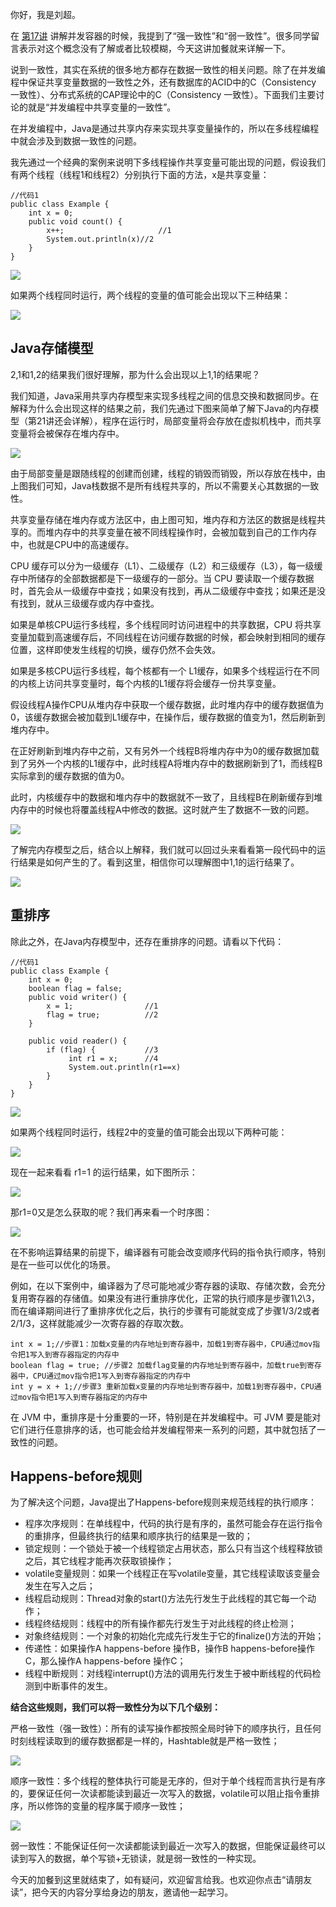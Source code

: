 你好，我是刘超。

在 [第17讲](https://time.geekbang.org/column/article/103541) 讲解并发容器的时候，我提到了“强一致性”和“弱一致性”。很多同学留言表示对这个概念没有了解或者比较模糊，今天这讲加餐就来详解一下。

说到一致性，其实在系统的很多地方都存在数据一致性的相关问题。除了在并发编程中保证共享变量数据的一致性之外，还有数据库的ACID中的C（Consistency 一致性）、分布式系统的CAP理论中的C（Consistency 一致性）。下面我们主要讨论的就是“并发编程中共享变量的一致性”。

在并发编程中，Java是通过共享内存来实现共享变量操作的，所以在多线程编程中就会涉及到数据一致性的问题。

我先通过一个经典的案例来说明下多线程操作共享变量可能出现的问题，假设我们有两个线程（线程1和线程2）分别执行下面的方法，x是共享变量：

```
//代码1
public class Example {
    int x = 0;
    public void count() {
        x++;                     //1
        System.out.println(x)//2
    }
}

```

![](https://static001.geekbang.org/resource/image/e1/33/e1dfb18f71c76d1468fa94d43f8ca933.jpg?wh=1058*130)

如果两个线程同时运行，两个线程的变量的值可能会出现以下三种结果：

![](https://static001.geekbang.org/resource/image/fb/9b/fb45f0c91af1a063d1f2db28dd21c49b.jpg?wh=1066*134)

## Java存储模型

2,1和1,2的结果我们很好理解，那为什么会出现以上1,1的结果呢？

我们知道，Java采用共享内存模型来实现多线程之间的信息交换和数据同步。在解释为什么会出现这样的结果之前，我们先通过下图来简单了解下Java的内存模型（第21讲还会详解），程序在运行时，局部变量将会存放在虚拟机栈中，而共享变量将会被保存在堆内存中。

![](https://static001.geekbang.org/resource/image/df/8b/dfd02c98d495c4c4ed201ea7fe0e3f8b.jpg?wh=1022*664)

由于局部变量是跟随线程的创建而创建，线程的销毁而销毁，所以存放在栈中，由上图我们可知，Java栈数据不是所有线程共享的，所以不需要关心其数据的一致性。

共享变量存储在堆内存或方法区中，由上图可知，堆内存和方法区的数据是线程共享的。而堆内存中的共享变量在被不同线程操作时，会被加载到自己的工作内存中，也就是CPU中的高速缓存。

CPU 缓存可以分为一级缓存（L1）、二级缓存（L2）和三级缓存（L3），每一级缓存中所储存的全部数据都是下一级缓存的一部分。当 CPU 要读取一个缓存数据时，首先会从一级缓存中查找；如果没有找到，再从二级缓存中查找；如果还是没有找到，就从三级缓存或内存中查找。

如果是单核CPU运行多线程，多个线程同时访问进程中的共享数据，CPU 将共享变量加载到高速缓存后，不同线程在访问缓存数据的时候，都会映射到相同的缓存位置，这样即使发生线程的切换，缓存仍然不会失效。

如果是多核CPU运行多线程，每个核都有一个 L1缓存，如果多个线程运行在不同的内核上访问共享变量时，每个内核的L1缓存将会缓存一份共享变量。

假设线程A操作CPU从堆内存中获取一个缓存数据，此时堆内存中的缓存数据值为0，该缓存数据会被加载到L1缓存中，在操作后，缓存数据的值变为1，然后刷新到堆内存中。

在正好刷新到堆内存中之前，又有另外一个线程B将堆内存中为0的缓存数据加载到了另外一个内核的L1缓存中，此时线程A将堆内存中的数据刷新到了1，而线程B实际拿到的缓存数据的值为0。

此时，内核缓存中的数据和堆内存中的数据就不一致了，且线程B在刷新缓存到堆内存中的时候也将覆盖线程A中修改的数据。这时就产生了数据不一致的问题。

![](https://static001.geekbang.org/resource/image/38/05/3835ed3c7df4f859cc77de5d829dab05.jpg?wh=1232*766)

了解完内存模型之后，结合以上解释，我们就可以回过头来看看第一段代码中的运行结果是如何产生的了。看到这里，相信你可以理解图中1,1的运行结果了。

![](https://static001.geekbang.org/resource/image/dc/2e/dcaf4e9441871ca17f9b263cbd2b082e.jpg?wh=1028*922)

## 重排序

除此之外，在Java内存模型中，还存在重排序的问题。请看以下代码：

```
//代码1
public class Example {
    int x = 0;
    boolean flag = false;
    public void writer() {
        x = 1;                //1
        flag = true;          //2
    }

    public void reader() {
        if (flag) {           //3
             int r1 = x;      //4
             System.out.println(r1==x)
        }
    }
}

```

![](https://static001.geekbang.org/resource/image/ae/a8/ae1dc00bfc5e3a751cc427841d14c9a8.jpg?wh=896*192)

如果两个线程同时运行，线程2中的变量的值可能会出现以下两种可能：

![](https://static001.geekbang.org/resource/image/ca/d6/ca6a5d4bb77ff67b1d30fcaac37c25d6.jpg?wh=898*130)

现在一起来看看 r1=1 的运行结果，如下图所示：

![](https://static001.geekbang.org/resource/image/0c/33/0c1e6c9a2951b1ba87b32be15708f633.jpg?wh=914*906)

那r1=0又是怎么获取的呢？我们再来看一个时序图：

![](https://static001.geekbang.org/resource/image/88/17/880cbe050a2f65b1d9b457588f64f117.jpg?wh=966*904)

在不影响运算结果的前提下，编译器有可能会改变顺序代码的指令执行顺序，特别是在一些可以优化的场景。

例如，在以下案例中，编译器为了尽可能地减少寄存器的读取、存储次数，会充分复用寄存器的存储值。如果没有进行重排序优化，正常的执行顺序是步骤1\\2\\3，而在编译期间进行了重排序优化之后，执行的步骤有可能就变成了步骤1/3/2或者2/1/3，这样就能减少一次寄存器的存取次数。

```
int x = 1;//步骤1：加载x变量的内存地址到寄存器中，加载1到寄存器中，CPU通过mov指令把1写入到寄存器指定的内存中
boolean flag = true; //步骤2 加载flag变量的内存地址到寄存器中，加载true到寄存器中，CPU通过mov指令把1写入到寄存器指定的内存中
int y = x + 1;//步骤3 重新加载x变量的内存地址到寄存器中，加载1到寄存器中，CPU通过mov指令把1写入到寄存器指定的内存中

```

在 JVM 中，重排序是十分重要的一环，特别是在并发编程中。可 JVM 要是能对它们进行任意排序的话，也可能会给并发编程带来一系列的问题，其中就包括了一致性的问题。

## Happens-before规则

为了解决这个问题，Java提出了Happens-before规则来规范线程的执行顺序：

- 程序次序规则：在单线程中，代码的执行是有序的，虽然可能会存在运行指令的重排序，但最终执行的结果和顺序执行的结果是一致的；
- 锁定规则：一个锁处于被一个线程锁定占用状态，那么只有当这个线程释放锁之后，其它线程才能再次获取锁操作；
- volatile变量规则：如果一个线程正在写volatile变量，其它线程读取该变量会发生在写入之后；
- 线程启动规则：Thread对象的start()方法先行发生于此线程的其它每一个动作；
- 线程终结规则：线程中的所有操作都先行发生于对此线程的终止检测；
- 对象终结规则：一个对象的初始化完成先行发生于它的finalize()方法的开始；
- 传递性：如果操作A happens-before 操作B，操作B happens-before操作C，那么操作A happens-before 操作C；
- 线程中断规则：对线程interrupt()方法的调用先行发生于被中断线程的代码检测到中断事件的发生。

**结合这些规则，我们可以将一致性分为以下几个级别：**

严格一致性（强一致性）：所有的读写操作都按照全局时钟下的顺序执行，且任何时刻线程读取到的缓存数据都是一样的，Hashtable就是严格一致性；

![](https://static001.geekbang.org/resource/image/65/6b/650c9490bad5962cfcdd4bedf3e41f6b.jpg?wh=1644*454)

顺序一致性：多个线程的整体执行可能是无序的，但对于单个线程而言执行是有序的，要保证任何一次读都能读到最近一次写入的数据，volatile可以阻止指令重排序，所以修饰的变量的程序属于顺序一致性；

![](https://static001.geekbang.org/resource/image/6d/c6/6d70a02e0a4fb51259bd6ffcac0f75c6.jpg?wh=1638*488)

弱一致性：不能保证任何一次读都能读到最近一次写入的数据，但能保证最终可以读到写入的数据，单个写锁+无锁读，就是弱一致性的一种实现。

今天的加餐到这里就结束了，如有疑问，欢迎留言给我。也欢迎你点击“请朋友读”，把今天的内容分享给身边的朋友，邀请他一起学习。